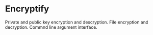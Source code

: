 # Encryptify

Private and public key encryption and descryption.
File encryption and decryption. 
Commnd line argument interface.